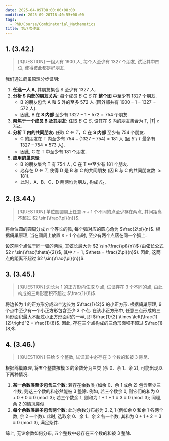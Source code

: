 ```yaml
---
date: 2025-04-09T08:00:00+08:00
modified: 2025-09-20T18:40:55+08:00
tags:
  - PhD/Course/Combinatorial_Mathematics
title: 第八次作业
---
```


## 1. (3.42.)

> [!QUESTION]
> 一组人有 1900 人, 每个人至少有 1327 个朋友, 试证其中四位, 使得彼此都是好朋友.

我们通过鸽巢原理分步证明:

1. **任选一人 A,** 其朋友集合 S 至少有 1327 人.
2. **分析 S 内部的朋友关系:** 每个成员 $B \in S$ 在 **整个图** 中至少有 1327 个朋友.
	- B 的朋友包含 A 和 S 外的至多 572 人 (因外部共有 $1900 - 1 - 1327 = 572$ 人).
	- 因此, B 在 **S 内部** 至少有 $1327 - 1 - 572 = 754$ 个朋友.
3. **聚焦于一个成员 B 及其朋友:** 任取 $B \in S$, 设其在 S 内的朋友集合为 T, $|T| \geqslant 754$.
4. **分析 T 内的共同朋友:** 任取 $C \in T$，C 在 **S 内部** 至少有 754 个朋友.
	- C 的朋友在 T 内至少有 $754 - (1327 - 754) = 181$ 人 (因 $S \setminus T$ 最多有 $1327 - 754 = 573$ 人).
	- 因此, C 在 T 中至少有 181 个朋友.
5. **应用鸽巢原理:**
	- B 的朋友集合 T 有 754 人, C 在 T 中至少有 181 个朋友.
	- 必存在 $D \in T$, 使得 D 是 B 和 C 的共同朋友 (因 B 与 C 的共同朋友数 $\geqslant 181$).
	- 此时，A、B、C、D 两两均为朋友, 构成 $K_4$.

## 2. (3.44.)

> [!QUESTION]
> 单位圆圆周上任意 $n + 1$ 个不同的点至少存在两点, 其间距离不超过 $2 \sin{\frac{\pi}{n}}$.

将单位圆的圆周分成 $n$ 个等长的弧, 每个弧对应的圆心角为 $\frac{2\pi}{n}$. 根据鸽巢原理, 当在圆周上放置 $n + 1$ 个点时, 至少有两个点落在同一个弧上.

设这两个点位于同一弧的两端, 其弦长最大为 $2 \sin{\frac{\pi}{n}}$ (由弦长公式 $2 r \sin{\frac{\theta}{2}}$, 其中 $r = 1$, $\theta = \frac{2\pi}{n}$). 因此, 这两点的距离不超过 $2 \sin{\frac{\pi}{n}}$.

## 3. (3.45.)

> [!QUESTION]
> 边长为 1 的正方形内任取 9 点, 试证存在 3 个不同的点, 由此构成的三角形面积不超过 $\frac{1}{8}$.

将边长为 1 的正方形分成四个边长为 $\frac{1}{2}$ 的小正方形. 根据鸽巢原理, 9 个点中至少有一个小正方形包含至少 3 个点. 在该小正方形中, 任意三点形成的三角形面积最大不超过小正方形面积的一半, 即 $\frac{1}{2} \times \left(\frac{1}{2}\right)^2 = \frac{1}{8}$. 因此, 存在三个点构成的三角形面积不超过 $\frac{1}{8}$.

## 4. (3.46.)

> [!QUESTION]
> 任给 5 个整数, 试证其中必存在 3 个数的和被 3 除尽.

根据鸽巢原理, 将五个整数按模 3 的余数分为三类 (余 0、余 1、余 2), 可能出现以下两种情况:

1. **某一余数类至少包含三个数:** 若存在余数类 (如余 0、余 1 或余 2) 包含至少三个数, 则这三个数的和必然能被 3 整除. 例如, 若三个数余 0, 则它们的和为 $0 + 0 + 0 \equiv 0 \pmod{3}$; 若三个数余 1, 则和为 $1 + 1 + 1 \equiv 3 \equiv 0 \pmod{3}$; 同理, 余 2 的情况类似.
2. **每个余数类最多包含两个数:** 此时余数分布必为 $2, 2, 1$ (例如余 0 和余 1 各两个数, 余 2 一个数). 此时, 选取余 0、余 1、余 2 各一个数, 其和为 $0 + 1 + 2 = 3 \equiv 0 \pmod{3}$, 满足条件.

综上, 无论余数如何分布, 五个整数中必存在三个数的和被 3 整除.
